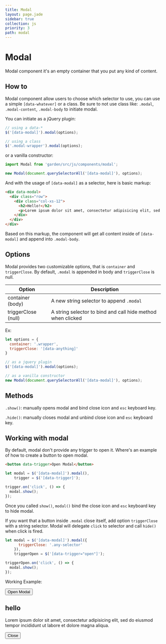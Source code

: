 ```yaml
---
title: Modal
layout: page.jade
sidebar: true
collection: js
priority: 3
path: modal
---
```


# Modal
<p class="lead">Modal component it's an empty container that you put any kind of content.</p>

## How to

Modal component allow users to choose which selector to use, you can use a simple `[data-whatever]` or a class. Be sure to not use class like: `.modal`, `.modal-content`, `.modal-body` to initiate modal.

You can initiate as a jQuery plugin:

```js
// using a data-*
$('[data-modal]').modal(options);

// using a class
$('.modal-wrapper').modal(options);
```

or a vanilla constructor:

```js
import Modal from 'garden/src/js/components/modal';

new Modal(document.querySelectorAll('[data-modal]'), options);
```

And with the usage of `[data-modal]` as a selector, here is basic markup:

```html
<div data-modal>
  <div class="row">
    <div class="col-xs-12">
      <h2>Hello!</h2>
      <p>Lorem ipsum dolor sit amet, consectetur adipisicing elit, sed do eiusmod tempor incididunt ut labore et dolore magna aliqua.</p>
    </div>
  </div>
</div>
```

Based on this markup, the component will get all content inside of `[data-modal]` and append into `.modal-body`.

## Options

Modal provides two customizable options, that is `container` and `triggerClose`. By default, `.modal` is appended in body and `triggerClose` is null.

| Option            | Description |
|-------------------|-------------|
| container (body)  | A new string selector to append `.modal` |
| triggerClose (null) | A string selector to bind and call hide method when clicked |

Ex:

```js
let options = {
  container: '.wrapper',
  triggerClose: '[data-anything]'
}

// as a jquery plugin
$('[data-modal]').modal(options);

// as a vanilla constructor
new Modal(document.querySelectorAll('[data-modal]'), options);
```

## Methods

`.show()`: manually opens modal and bind close icon and `esc` keyboard key.

`.hide()`: manually closes modal and unbind close icon and `esc` keyboard key.

## Working with modal

By default, modal don't provide any trigger to open it. Where's an example of how to create a button to open modal.

```html
<button data-trigger>Open Modal</button>
```

```js
let modal = $('[data-modal]').modal(),
    trigger = $('[data-trigger]');

trigger.on('click', () => {
  modal.show();
});
```
Once you called `show()`, `modal()` bind the close icon and `esc` keyboard key to hide modal.

If you want that a button inside `.modal` close itself, add option `triggerClose` with a string selector. Modal will delegate `click` to selector and call `hide()` when click is fired.

```js
let modal = $('[data-modal]').modal({
      triggerClose: '.any-selector'
    }),
    triggerOpen = $('[data-trigger="open"]');

triggerOpen.on('click', () => {
  modal.show();
});
```
Working Example:

<button class="button button-primary" data-trigger="open">Open Modal</button>

<div data-modal class="hide">
  <div class="row">
    <div class="col-xs-12">
      <h2>hello</h2>
      <p>Lorem ipsum dolor sit amet, consectetur adipisicing elit, sed do eiusmod tempor incididunt ut labore et dolore magna aliqua.</p>
      <button class="button button-primary" data-trigger="close">Close</button>
    </div>
  </div>
</div>

